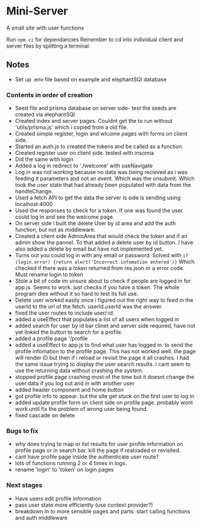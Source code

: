 # Mini-Server
A small site with user functions

Run `npm ci` for dependancies
Remember to cd into individual client and server files by splitting a terminal.

## Notes 
- Set up .env file based on example and elephantSQl database

### Contents in order of creation
- Seed file and prisma database on server side- test the seeds are created via elephantSQl
- Created index and server pages. Couldnt get the to run without 'utils/prisma.js' which i copied from a old file.
- Created simple register, login and wlcome pages with forms on client side.
- Started an auth.js to created the tokens and be called as a function
- Created register user on client side. tested with insomia
- Did the same with login
- Added a log in redirect to './welcome' with useNavigate
- Log in was not working because no data was being recieved as i was feeding it parameters and not an event. Which was the onsubmit. Which took the user state that had already been populated with data from the handleChange.
- Used a fetch API to get the data the server is side is sending using localhost:4000
- Used the responses to check for a token. If one was found the user could log in and see the welcome page. 
- On server side i built the delete User by id area and add the auth function, but not as middleware. 
- Created a client side AdminArea that would check the token and if an admin show the pannel. To that added a delete user by id button. I have also added a delete by email but have not implemented yet. 
- Turns out you could log in with any email or password. Solved with `if (login.error) {return alert('Incorrect infomation entered')}` Which checked if there was a token returned from res.json or a error code. Must rename login to token
- Stole a bit of code im unsure about to check if people are logged in for app.js. Seems to work. just checks if you have a token. The whole program dies without it so hard to test its full use.
- Delete user worked easily once i figured out the right way to feed in the userId to the url of the fetch. userId.userId was the answer.
- fixed the user routes to include user/:id 
- added a useEffect that populates a list of all users when logged in
- added search for user by id bar clinet and server side required, have not yet linked the button to search for a profile.
- added a profile page '/profile 
- added a useEffect to app.js to find what user has logged in. to send the profile infomation to the profile page. This has not worked well. the page will render iD but then if i reload or revisit the page it all crashes. I had the same issue trying to display the user search results. i cant seem to use the returning data without crashing the system.
- stopped profile page crashing most of the time but it doesnt change the user data if you log out and in with another user
- added header component and home button
- got profile info to appear. but the site get stuck on the first user to log in
- added update profile form on client side on profile page. probably wont work until fix the problem of wrong user being found. 
- fixed cascade on delete

### Bugs to fix
- why does trying to map or list results for user profile information on profile page or in search bar. kill the page if realoaded or revisited. 
- cant have profile page inside the authenticate user route?
- lots of functions running 2 or 4 times in logs. 
- rename 'login' to 'token' on login pages

### Next stages
- Have users edit profile information
- pass user state more efficiently (use context provider?)
- breakdown in to more sensible pages and parts. start calling functions and auth middleware